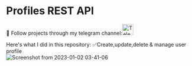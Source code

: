 # Profiles REST API

👀 Follow projects through my telegram channel:<a href="https://t.me/my_partfolio_web"><img height="30em" src="https://telegra.ph/file/6dab703f0e680b0ed613f.png" alt = "Telegram"/></a>
<br/>

Here's what I did in this repository:
✅Create,update,delete & manage user profile<br/>
![Screenshot from 2023-01-02 03-41-06](https://user-images.githubusercontent.com/104998959/210186604-31fe9705-7d37-46a8-a907-d3e553f7e930.png)

